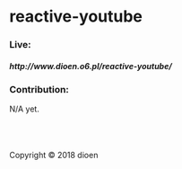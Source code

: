 # reactive-youtube

<h3>Live:</h3>
<h5>http://www.dioen.o6.pl/reactive-youtube/</h5>

<h3>Contribution:</h3>
N/A yet.

</br>
</br>
</br>
</br>
<p>Copyright © 2018 dioen</o>
